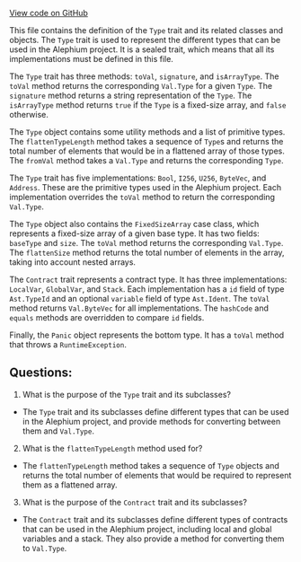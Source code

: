 [View code on GitHub](https://github.com/alephium/alephium/blob/master/ralph/src/main/scala/org/alephium/ralph/Type.scala)

This file contains the definition of the `Type` trait and its related classes and objects. The `Type` trait is used to represent the different types that can be used in the Alephium project. It is a sealed trait, which means that all its implementations must be defined in this file. 

The `Type` trait has three methods: `toVal`, `signature`, and `isArrayType`. The `toVal` method returns the corresponding `Val.Type` for a given `Type`. The `signature` method returns a string representation of the `Type`. The `isArrayType` method returns `true` if the `Type` is a fixed-size array, and `false` otherwise.

The `Type` object contains some utility methods and a list of primitive types. The `flattenTypeLength` method takes a sequence of `Type`s and returns the total number of elements that would be in a flattened array of those types. The `fromVal` method takes a `Val.Type` and returns the corresponding `Type`.

The `Type` trait has five implementations: `Bool`, `I256`, `U256`, `ByteVec`, and `Address`. These are the primitive types used in the Alephium project. Each implementation overrides the `toVal` method to return the corresponding `Val.Type`.

The `Type` object also contains the `FixedSizeArray` case class, which represents a fixed-size array of a given base type. It has two fields: `baseType` and `size`. The `toVal` method returns the corresponding `Val.Type`. The `flattenSize` method returns the total number of elements in the array, taking into account nested arrays.

The `Contract` trait represents a contract type. It has three implementations: `LocalVar`, `GlobalVar`, and `Stack`. Each implementation has a `id` field of type `Ast.TypeId` and an optional `variable` field of type `Ast.Ident`. The `toVal` method returns `Val.ByteVec` for all implementations. The `hashCode` and `equals` methods are overridden to compare `id` fields.

Finally, the `Panic` object represents the bottom type. It has a `toVal` method that throws a `RuntimeException`.
## Questions: 
 1. What is the purpose of the `Type` trait and its subclasses?
- The `Type` trait and its subclasses define different types that can be used in the Alephium project, and provide methods for converting between them and `Val.Type`.

2. What is the `flattenTypeLength` method used for?
- The `flattenTypeLength` method takes a sequence of `Type` objects and returns the total number of elements that would be required to represent them as a flattened array.

3. What is the purpose of the `Contract` trait and its subclasses?
- The `Contract` trait and its subclasses define different types of contracts that can be used in the Alephium project, including local and global variables and a stack. They also provide a method for converting them to `Val.Type`.